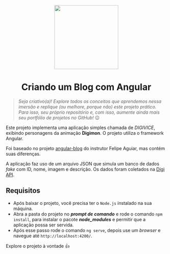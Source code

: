 <p align="center">
  <img width="200px" src="https://github.com/jhansenbarreto/bootcamps-dio/assets/13790608/a6abfa60-b98a-46c6-8f21-7d3e121bf098">
</p>
<h1 align=center>Criando um Blog com Angular</h1>

>*Seja criativo(a)! Explore todos os conceitos que aprendemos nessa imersão e replique (ou melhore, porque não) este projeto prático. Para isso, seu próprio repositório e, com isso, aumente ainda mais seu portfólio de projetos no GitHub!* :wink:

Este projeto implementa uma aplicação simples chamada de *DIGIVICE*, exibindo personagens da animação **Digimon**. O projeto utiliza o framework Angular. 

Foi baseado no projeto <a href=https://github.com/felipeAguiarCode/angular-blog>angular-blog</a> do instrutor Felipe Aguiar, mas contém suas diferenças.

A aplicação faz uso de um arquivo JSON que simula um banco de dados *fake* com ID, nome, imagem e descrição. Os dados foram coletados na <a href=https://digi-api.com/>Digi API</a>. 

## Requisitos

- Após baixar o projeto, você precisa ter o ``Node.js`` instalado na sua máquina.
- Abra a pasta do projeto no ***prompt de comando*** e rode o comando ``npm install``, para instalar o pacote ***node_modules*** e permitir que a aplicação possa ser servida.
- Após esse passo rode o comando ``ng serve``, depois use um *browser* e navegue até ``http://localhost:4200/``.

Explore o projeto à vontade :+1: